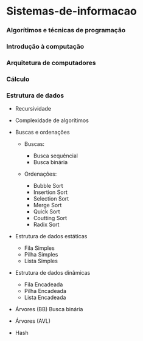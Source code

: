 # Sistemas-de-informacao
 
 ### Algorítimos e técnicas de programação
 ### Introdução à computação
 ### Arquitetura de computadores
 ### Cálculo
 ### Estrutura de dados
 - Recursividade 
 - Complexidade de algorítimos
 - Buscas e ordenações

	- Buscas:
		- Busca sequêncial
		- Busca binária

	- Ordenações:
		- Bubble Sort
		- Insertion Sort
		- Selection Sort
		- Merge Sort
		- Quick Sort
		- Coutting Sort
		- Radix Sort
	
 - Estrutura de dados estáticas

	- Fila Simples
	- Pilha Simples
	- Lista Simples
	
- Estrutura de dados dinâmicas

	- Fila Encadeada
	- Pilha Encadeada
	- Lista Encadeada
	
- Árvores (BB) Busca binária
- Árvores (AVL)
- Hash
	
 
